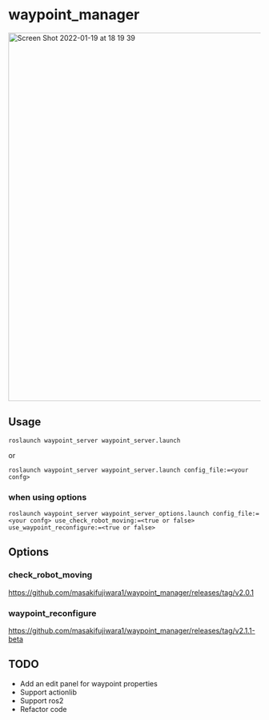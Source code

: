 # waypoint_manager

<img width="736" alt="Screen Shot 2022-01-19 at 18 19 39" src="https://user-images.githubusercontent.com/18626482/150101087-60d64f9e-ca0b-46d5-82cf-49a279f38a61.png">

## Usage

```shell
roslaunch waypoint_server waypoint_server.launch
```
or 
```shell
roslaunch waypoint_server waypoint_server.launch config_file:=<your confg>
```
### when using options
```
roslaunch waypoint_server waypoint_server_options.launch config_file:=<your confg> use_check_robot_moving:=<true or false> use_waypoint_reconfigure:=<true or false>
```

## Options
### check_robot_moving
https://github.com/masakifujiwara1/waypoint_manager/releases/tag/v2.0.1

### waypoint_reconfigure
https://github.com/masakifujiwara1/waypoint_manager/releases/tag/v2.1.1-beta

## TODO

+ Add an edit panel for waypoint properties
+ Support actionlib
+ Support ros2
+ Refactor code
